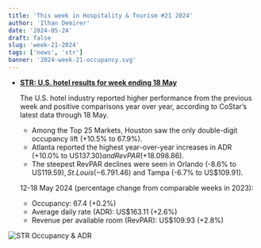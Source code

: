 ```yaml
---
title: 'This week in Hospitality & Tourism #21 2024'
author: 'Ilhan Demirer'
date: '2024-05-24'
draft: false
slug: 'week-21-2024'
tags: ['news', 'str']
banner: '2024-week-21-occupancy.svg'
---
```


- **[STR: U.S. hotel results for week ending 18 May](https://str.com/press-release/us-hotel-results-week-ending-18-may)**

  The U.S. hotel industry reported higher performance from the previous week and positive comparisons year over year, according to CoStar’s latest data through 18 May.

  - Among the Top 25 Markets, Houston saw the only double-digit occupancy lift (+10.5% to 67.9%).
  - Atlanta reported the highest year-over-year increases in ADR (+10.0% to US$137.30) and RevPAR (+18.0% to US$98.86).
  - The steepest RevPAR declines were seen in Orlando (-8.6% to US$119.59), St. Louis (-6.7% to US$91.46) and Tampa (-6.7% to US$109.91).

  12-18 May 2024 (percentage change from comparable weeks in 2023):

  - Occupancy: 67.4 (+0.2%)
  - Average daily rate (ADR): US$163.11 (+2.6%)
  - Revenue per available room (RevPAR): US$109.93 (+2.8%)

![STR Occupancy & ADR](/images/blogimages/2024-week-21-occupancy.svg)
